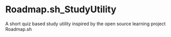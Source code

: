 # Roadmap.sh_StudyUtility
A short quiz based study utility inspired by the open source learning project Roadmap.sh
